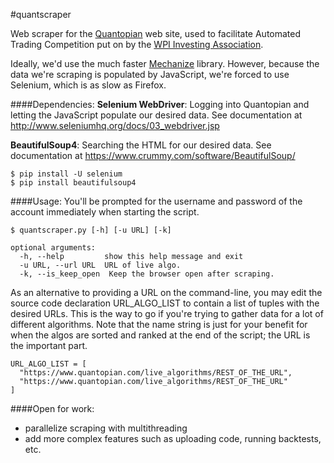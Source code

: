 #quantscraper

Web scraper for the [Quantopian](https://www.quantopian.com/) web site, used to facilitate Automated Trading Competition put on by the [WPI Investing Association](http://users.wpi.edu/~investing/).

Ideally, we'd use the much faster [Mechanize](http://wwwsearch.sourceforge.net/mechanize/) library. However, because the data we're scraping is populated by JavaScript, we're forced to use Selenium, which is as slow as Firefox.

####Dependencies:
<b>Selenium WebDriver</b>: Logging into Quantopian and letting the JavaScript populate our desired data. See documentation at http://www.seleniumhq.org/docs/03_webdriver.jsp

<b>BeautifulSoup4</b>: Searching the HTML for our desired data. See documentation at https://www.crummy.com/software/BeautifulSoup/

    $ pip install -U selenium
    $ pip install beautifulsoup4
        
####Usage: 
You'll be prompted for the username and password of the account immediately when starting the script. 
    
    $ quantscraper.py [-h] [-u URL] [-k]

    optional arguments:
      -h, --help         show this help message and exit
      -u URL, --url URL  URL of live algo.
      -k, --is_keep_open  Keep the browser open after scraping.

As an alternative to providing a URL on the command-line, you may edit the source code declaration URL_ALGO_LIST to contain a list of tuples with the desired URLs. This is the way to go if you're trying to gather data for a lot of different algorithms. Note that the name string is just for your benefit for when the algos are sorted and ranked at the end of the script; the URL is the important part.
    
    URL_ALGO_LIST = [
      "https://www.quantopian.com/live_algorithms/REST_OF_THE_URL",
      "https://www.quantopian.com/live_algorithms/REST_OF_THE_URL"
    ]
    
####Open for work:
* parallelize scraping with multithreading
* add more complex features such as uploading code, running backtests, etc.
 
